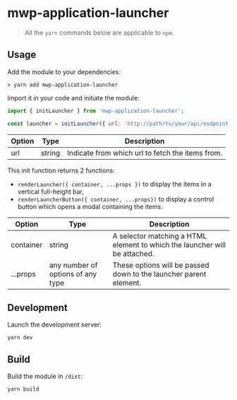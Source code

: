# mwp-application-launcher

> All the `yarn` commands below are applicable to `npm`.

## Usage

Add the module to your dependencies:
```
> yarn add mwp-application-launcher
```

Import it in your code and initiate the module:
```javascript
import { initLauncher } from 'mwp-application-launcher';

const launcher = initLauncher({ url: 'http://path/to/your/api/endpoint' });
```
| Option | Type | Description |
| --- | --- | --- |
| url | string | Indicate from which url to fetch the items from. |

This init function returns 2 functions:
* `renderLauncher({ container, ...props })` to display the items in a vertical full-height bar,
* `renderLauncherButton({ container, ...props})` to display a control button which opens a modal containing the items.

| Option | Type | Description |
| --- | --- | --- |
| container | string | A selector matching a HTML element to which the launcher will be attached. |
| ...props | any number of options of any type | These options will be passed down to the launcher parent element. |


## Development

Launch the development server:
```
yarn dev
```

## Build

Build the module in `/dist`:
```
yarn build
```
